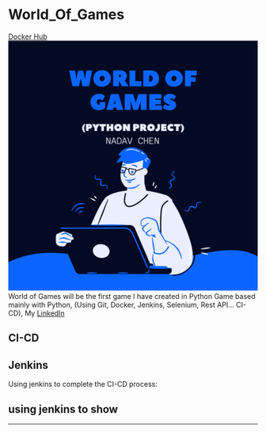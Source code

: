 # World_Of_Games

[Docker Hub](https://hub.docker.com/repository/docker/nadav23chen/world_of_games)
![World Of Games](worldofgames.png)
World of Games will be the first game I have created in Python
Game based mainly with Python, (Using Git, Docker, Jenkins, Selenium, Rest API... CI-CD), 
My [LinkedIn](https://www.linkedin.com/in/nadav-chen22/)

## CI-CD 
Jenkins
---
Using jenkins to complete the CI-CD process:


using jenkins to show 
---

---
